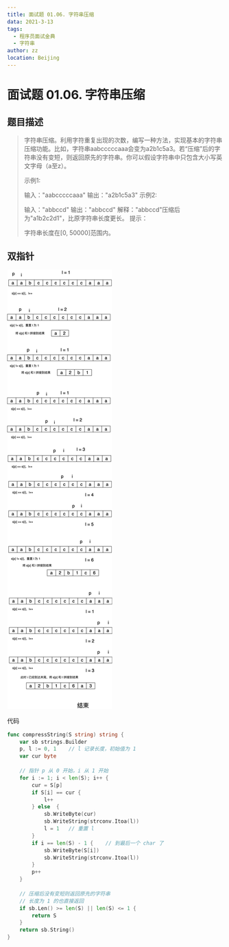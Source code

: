 ```yaml
---
title: 面试题 01.06. 字符串压缩
data: 2021-3-13
tags: 
  - 程序员面试金典
  - 字符串
author: zz
location: Beijing
---
```


# 面试题 01.06. 字符串压缩



## 题目描述

> 字符串压缩。利用字符重复出现的次数，编写一种方法，实现基本的字符串压缩功能。比如，字符串aabcccccaaa会变为a2b1c5a3。若“压缩”后的字符串没有变短，则返回原先的字符串。你可以假设字符串中只包含大小写英文字母（a至z）。
>
> 示例1:
> 
> 输入："aabcccccaaa"
>  输出："a2b1c5a3"
>示例2:
> 
> 输入："abbccd"
>  输出："abbccd"
>  解释："abbccd"压缩后为"a1b2c2d1"，比原字符串长度更长。
> 提示：
> 
> 字符串长度在[0, 50000]范围内。
> 



## 双指针



![](../.vuepress/public/ctcl-0106-compress-string.png)



代码

```go
func compressString(S string) string {
    var sb strings.Builder
    p, l := 0, 1    // l 记录长度，初始值为 1
    var cur byte

    // 指针 p 从 0 开始，i 从 1 开始
    for i := 1; i < len(S); i++ {
        cur = S[p]
        if S[i] == cur {
            l++
        } else  {
            sb.WriteByte(cur)
            sb.WriteString(strconv.Itoa(l))
            l = 1   // 重置 l
        } 
        if i == len(S) - 1 {    // 到最后一个 char 了
            sb.WriteByte(S[i])  
            sb.WriteString(strconv.Itoa(l))
        }
        p++
    }

    // 压缩后没有变短则返回原先的字符串
    // 长度为 1 的也直接返回
    if sb.Len() >= len(S) || len(S) <= 1 {
        return S
    }
    return sb.String()
}
```



<Vssue :title="$title" />